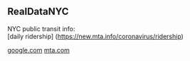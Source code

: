 ## RealDataNYC
NYC public transit info:  
[daily ridership] (https://new.mta.info/coronavirus/ridership)

[google.com](https://www.google.com)
[mta.com](https://new.mta.info./coronavirus/ridership)

